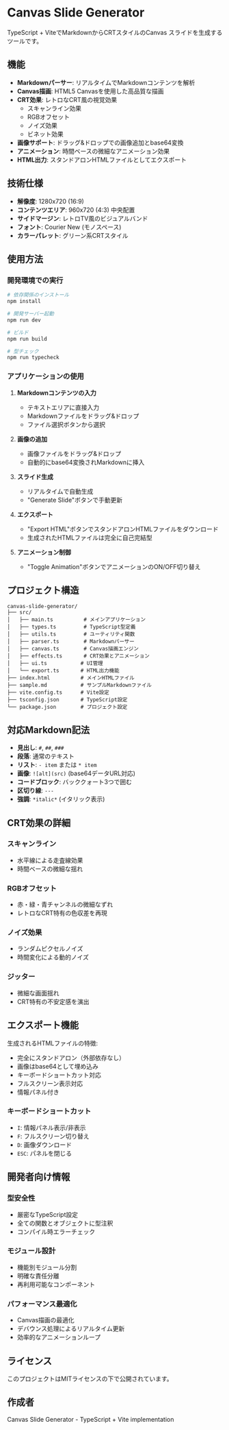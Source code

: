 # Canvas Slide Generator

TypeScript + ViteでMarkdownからCRTスタイルのCanvas スライドを生成するツールです。

## 機能

- **Markdownパーサー**: リアルタイムでMarkdownコンテンツを解析
- **Canvas描画**: HTML5 Canvasを使用した高品質な描画
- **CRT効果**: レトロなCRT風の視覚効果
  - スキャンライン効果
  - RGBオフセット
  - ノイズ効果
  - ビネット効果
- **画像サポート**: ドラッグ&ドロップでの画像追加とbase64変換
- **アニメーション**: 時間ベースの微細なアニメーション効果
- **HTML出力**: スタンドアロンHTMLファイルとしてエクスポート

## 技術仕様

- **解像度**: 1280x720 (16:9)
- **コンテンツエリア**: 960x720 (4:3) 中央配置
- **サイドマージン**: レトロTV風のビジュアルバンド
- **フォント**: Courier New (モノスペース)
- **カラーパレット**: グリーン系CRTスタイル

## 使用方法

### 開発環境での実行

```bash
# 依存関係のインストール
npm install

# 開発サーバー起動
npm run dev

# ビルド
npm run build

# 型チェック
npm run typecheck
```

### アプリケーションの使用

1. **Markdownコンテンツの入力**
   - テキストエリアに直接入力
   - Markdownファイルをドラッグ&ドロップ
   - ファイル選択ボタンから選択

2. **画像の追加**
   - 画像ファイルをドラッグ&ドロップ
   - 自動的にbase64変換されMarkdownに挿入

3. **スライド生成**
   - リアルタイムで自動生成
   - "Generate Slide"ボタンで手動更新

4. **エクスポート**
   - "Export HTML"ボタンでスタンドアロンHTMLファイルをダウンロード
   - 生成されたHTMLファイルは完全に自己完結型

5. **アニメーション制御**
   - "Toggle Animation"ボタンでアニメーションのON/OFF切り替え

## プロジェクト構造

```
canvas-slide-generator/
├── src/
│   ├── main.ts          # メインアプリケーション
│   ├── types.ts         # TypeScript型定義
│   ├── utils.ts         # ユーティリティ関数
│   ├── parser.ts        # Markdownパーサー
│   ├── canvas.ts        # Canvas描画エンジン
│   ├── effects.ts       # CRT効果とアニメーション
│   ├── ui.ts           # UI管理
│   └── export.ts       # HTML出力機能
├── index.html          # メインHTMLファイル
├── sample.md           # サンプルMarkdownファイル
├── vite.config.ts      # Vite設定
├── tsconfig.json       # TypeScript設定
└── package.json        # プロジェクト設定
```

## 対応Markdown記法

- **見出し**: `#`, `##`, `###`
- **段落**: 通常のテキスト
- **リスト**: `- item` または `* item`
- **画像**: `![alt](src)` (base64データURL対応)
- **コードブロック**: バッククォート3つで囲む
- **区切り線**: `---`
- **強調**: `*italic*` (イタリック表示)

## CRT効果の詳細

### スキャンライン
- 水平線による走査線効果
- 時間ベースの微細な揺れ

### RGBオフセット
- 赤・緑・青チャンネルの微細なずれ
- レトロなCRT特有の色収差を再現

### ノイズ効果
- ランダムピクセルノイズ
- 時間変化による動的ノイズ

### ジッター
- 微細な画面揺れ
- CRT特有の不安定感を演出

## エクスポート機能

生成されるHTMLファイルの特徴:
- 完全にスタンドアロン（外部依存なし）
- 画像はbase64として埋め込み
- キーボードショートカット対応
- フルスクリーン表示対応
- 情報パネル付き

### キーボードショートカット
- `I`: 情報パネル表示/非表示
- `F`: フルスクリーン切り替え
- `D`: 画像ダウンロード
- `ESC`: パネルを閉じる

## 開発者向け情報

### 型安全性
- 厳密なTypeScript設定
- 全ての関数とオブジェクトに型注釈
- コンパイル時エラーチェック

### モジュール設計
- 機能別モジュール分割
- 明確な責任分離
- 再利用可能なコンポーネント

### パフォーマンス最適化
- Canvas描画の最適化
- デバウンス処理によるリアルタイム更新
- 効率的なアニメーションループ

## ライセンス

このプロジェクトはMITライセンスの下で公開されています。

## 作成者

Canvas Slide Generator - TypeScript + Vite implementation

